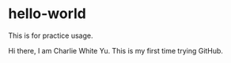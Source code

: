 # hello-world
This is for practice usage.

Hi there, I am Charlie White Yu. This is my first time trying GitHub.
